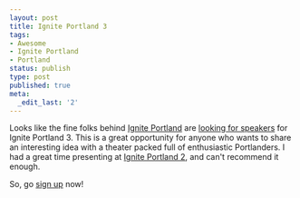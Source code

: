 ```yaml
---
layout: post
title: Ignite Portland 3
tags:
- Awesome
- Ignite Portland
- Portland
status: publish
type: post
published: true
meta:
  _edit_last: '2'
---
```

Looks like the fine folks behind <a href="http://www.igniteportland.com/">Ignite Portland</a> are <a href="http://www.igniteportland.com/2008/05/now-accepting-submissions-for-ignite-portland-3/">looking for speakers</a> for Ignite Portland 3.  This is a great opportunity for anyone who wants to share an interesting idea with a theater packed full of enthusiastic Portlanders.  I had a great time presenting at <a href="http://www.igniteportland.com/2008/02/here-come-the-videos/">Ignite Portland 2</a>, and can't recommend it enough.

So, go <a href="http://ignite-proposals.pragmaticraft.com/">sign up</a> now!
